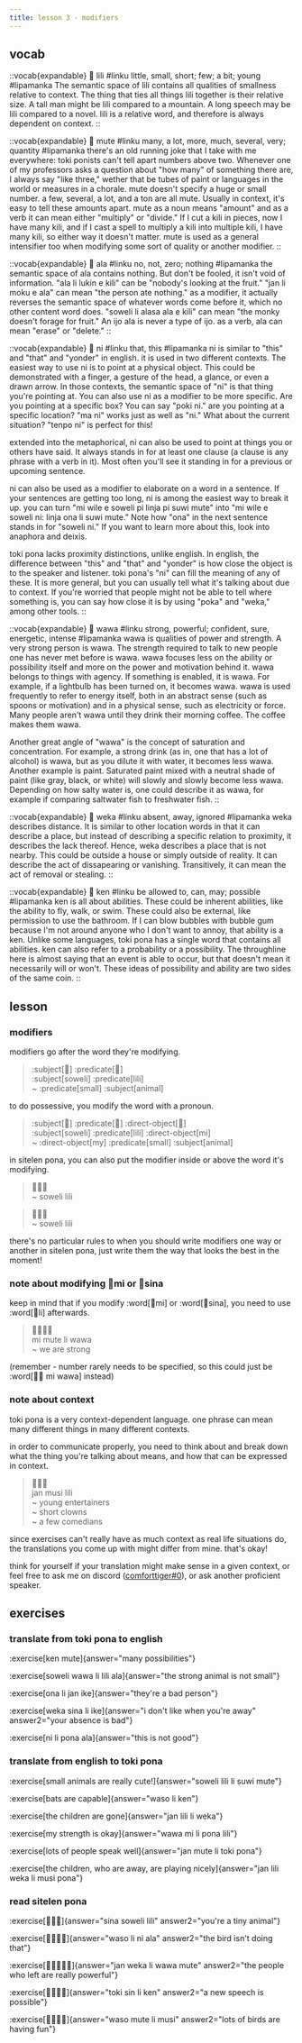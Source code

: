 ```yaml
---
title: lesson 3 - modifiers
---
```


## vocab

::vocab{expandable}
󱤨 lili
#linku
little, small, short; few; a bit; young
#lipamanka
The semantic space of lili contains all qualities of smallness relative to context. The thing that ties all things lili together is their relative size. A tall man might be lili compared to a mountain. A long speech may be lili compared to a novel. lili is a relative word, and therefore is always dependent on context.
::

::vocab{expandable}
󱤼 mute
#linku
many, a lot, more, much, several, very; quantity
#lipamanka
there's an old running joke that I take with me everywhere: toki ponists can't tell apart numbers above two. Whenever one of my professors asks a question about "how many" of something there are, I always say "like three," wether that be tubes of paint or languages in the world or measures in a chorale. mute doesn't specify a huge or small number. a few, several, a lot, and a ton are all mute. Usually in context, it's easy to tell these amounts apart. mute as a noun means "amount" and as a verb it can mean either "multiply" or "divide." If I cut a kili in pieces, now I have many kili, and if I cast a spell to multiply a kili into multiple kili, I have many kili, so either way it doesn't matter. mute is used as a general intensifier too when modifying some sort of quality or another modifier.
::

::vocab{expandable}
󱤂 ala
#linku
no, not, zero; nothing
#lipamanka
the semantic space of ala contains nothing. But don't be fooled, it isn't void of information. "ala li lukin e kili" can be "nobody's looking at the fruit." "jan li moku e ala" can mean "the person ate nothing." as a modifier, it actually reverses the semantic space of whatever words come before it, which no other content word does. "soweli li alasa ala e kili" can mean "the monky doesn't forage for fruit." An ijo ala is never a type of ijo. as a verb, ala can mean "erase" or "delete."
::

::vocab{expandable}
󱥁 ni
#linku
that, this
#lipamanka
ni is similar to "this" and "that" and "yonder" in english. it is used in two different contexts. The easiest way to use ni is to point at a physical object. This could be demonstrated with a finger, a gesture of the head, a glance, or even a drawn arrow. In those contexts, the semantic space of "ni" is that thing you're pointing at. You can also use ni as a modifier to be more specific. Are you pointing at a specific box? You can say "poki ni." are you pointing at a specific location? "ma ni" works just as well as "ni." What about the current situation? "tenpo ni" is perfect for this!

extended into the metaphorical, ni can also be used to point at things you or others have said. It always stands in for at least one clause (a clause is any phrase with a verb in it). Most often you'll see it standing in for a previous or upcoming sentence.

ni can also be used as a modifier to elaborate on a word in a sentence. If your sentences are getting too long, ni is among the easiest way to break it up. you can turn "mi wile e soweli pi linja pi suwi mute" into "mi wile e soweli ni: linja ona li suwi mute." Note how "ona" in the next sentence stands in for "soweli ni." If you want to learn more about this, look into anaphora and deixis.

toki pona lacks proximity distinctions, unlike english. In english, the difference between "this" and "that" and "yonder" is how close the object is to the speaker and listener. toki pona's "ni" can fill the meaning of any of these. It is more general, but you can usually tell what it's talking about due to context. If you're worried that people might not be able to tell where something is, you can say how close it is by using "poka" and "weka," among other tools.
::

::vocab{expandable}
󱥵 wawa
#linku
strong, powerful; confident, sure, energetic, intense
#lipamanka
wawa is qualities of power and strength. A very strong person is wawa. The strength required to talk to new people one has never met before is wawa. wawa focuses less on the ability or possibility itself and more on the power and motivation behind it. wawa belongs to things with agency. If something is enabled, it is wawa. For example, if a lightbulb has been turned on, it becomes wawa. wawa is used frequently to refer to energy itself, both in an abstract sense (such as spoons or motivation) and in a physical sense, such as electricity or force. Many people aren't wawa until they drink their morning coffee. The coffee makes them wawa.

Another great angle of "wawa" is the concept of saturation and concentration. For example, a strong drink (as in, one that has a lot of alcohol) is wawa, but as you dilute it with water, it becomes less wawa. Another example is paint. Saturated paint mixed with a neutral shade of paint (like gray, black, or white) will slowly and slowly become less wawa. Depending on how salty water is, one could describe it as wawa, for example if comparing saltwater fish to freshwater fish.
::

::vocab{expandable}
󱥶 weka
#linku
absent, away, ignored
#lipamanka
weka describes distance. It is similar to other location words in that it can describe a place, but instead of describing a specific relation to proximity, it describes the lack thereof. Hence, weka describes a place that is not nearby. This could be outside a house or simply outside of reality. It can describe the act of dissapearing or vanishing. Transitively, it can mean the act of removal or stealing.
::

::vocab{expandable}
󱤘 ken
#linku
be allowed to, can, may; possible
#lipamanka
ken is all about abilities. These could be inherent abilities, like the ability to fly, walk, or swim. These could also be external, like permission to use the bathroom. If I can blow bubbles with bubble gum because I'm not around anyone who I don't want to annoy, that ability is a ken. Unlike some languages, toki pona has a single word that contains all abilities. ken can also refer to a probability or a possibility. The throughline here is almost saying that an event is able to occur, but that doesn't mean it necessarily will or won't. These ideas of possibility and ability are two sides of the same coin.
::

## lesson
### modifiers
modifiers go after the word they're modifying.

<!-- here i'm using the predicate and subject components for the color highlighting, even though obv theyre not actually marking the subject and predicate here. dont worry about it..... -->
> :subject[󱥢] :predicate[󱤨] \
> :subject[soweli] :predicate[lili] \
> ~ :predicate[small] :subject[animal]

to do possessive, you modify the word with a pronoun.

> :subject[󱥢] :predicate[󱤨] :direct-object[󱤴] \
> :subject[soweli] :predicate[lili] :direct-object[mi] \
> ~ :direct-object[my] :predicate[small] :subject[animal]

in sitelen pona, you can also put the modifier inside or above the word it's modifying.

> 󱥢󱦖󱤨 \
> ~ soweli lili

> 󱥢󱦕󱤨 \
> ~ soweli lili

there's no particular rules to when you should write modifiers one way or another in sitelen pona, just write them the way that looks the best in the moment!

### note about modifying 󱤴mi or 󱥞sina
keep in mind that if you modify :word[󱤴mi] or :word[󱥞sina], you need to use :word[󱤧li] afterwards.

> 󱤴󱤼󱤧󱥵 \
> mi mute li wawa \
> ~ we are strong

(remember - number rarely needs to be specified, so this could just be :word[󱤴󱥵 mi wawa] instead)

### note about context

toki pona is a very context-dependent language. one phrase can mean many different things in many different contexts.

in order to communicate properly, you need to think about and break down what the thing you're talking about means, and how that can be expressed in context.

> 󱤑󱤻󱤨 \
> jan musi lili \
> ~ young entertainers \
> ~ short clowns \
> ~ a few comedians

since exercises can't really have as much context as real life situations do, the translations you come up with might differ from mine. that's okay!

think for yourself if your translation might make sense in a given context, or feel free to ask me on discord ([comforttiger#0](https://discord.com/users/152843864342790145)), or ask another proficient speaker.

## exercises
### translate from toki pona to english
:exercise[ken mute]{answer="many possibilities"}

:exercise[soweli wawa li lili ala]{answer="the strong animal is not small"}

:exercise[ona li jan ike]{answer="they're a bad person"}

:exercise[weka sina li ike]{answer="i don't like when you're away" answer2="your absence is bad"}

:exercise[ni li pona ala]{answer="this is not good"}

### translate from english to toki pona
:exercise[small animals are really cute!]{answer="soweli lili li suwi mute"}

:exercise[bats are capable]{answer="waso li ken"}

:exercise[the children are gone]{answer="jan lili li weka"}

:exercise[my strength is okay]{answer="wawa mi li pona lili"}

:exercise[lots of people speak well]{answer="jan mute li toki pona"}

:exercise[the children, who are away, are playing nicely]{answer="jan lili weka li musi pona"}

### read sitelen pona
:exercise[󱥞󱥢󱤨]{answer="sina soweli lili" answer2="you're a tiny animal"}

:exercise[󱥴󱤧󱥁󱤂]{answer="waso li ni ala" answer2="the bird isn't doing that"}

:exercise[󱤑󱥶󱤧󱥵󱤼]{answer="jan weka li wawa mute" answer2="the people who left are really powerful"}

:exercise[󱥬󱥝󱤧󱤘]{answer="toki sin li ken" answer2="a new speech is possible"}

:exercise[󱥴󱤼󱤧󱤻]{answer="waso mute li musi" answer2="lots of birds are having fun"}